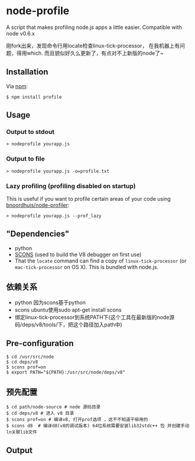 # node-profile

A script that makes profiling node.js apps a little easier.
Compatible with node v0.6.x

刚fork出来，发现命令行用locate检查linux-tick-processor， 在我机器上有问题，得用which.
而且貌似好久么更新了，有点对不上新版的node了~

## Installation

Via [npm](http://github.com/isaacs/npm):

    $ npm install profile

## Usage
### Output to stdout
`> nodeprofile yourapp.js`
### Output to file
`> nodeprofile yourapp.js -o=profile.txt`
### Lazy profiling (profiling disabled on startup)
This is useful if you want to profile certain areas of your code using [bnoordhuis/node-profiler](https://github.com/bnoordhuis/node-profiler):

`> nodeprofile yourapp.js --prof_lazy`

## "Dependencies"
* python
* [SCONS](http://www.scons.org/) (used to build the V8 debugger on first use) 
* That the `locate` command can find a copy of `linux-tick-processor` (or `mac-tick-processor` on OS X). This is bundled with node.js.

## 依赖关系
* python 因为scons基于python
* scons ubuntu使用sudo apt-get install scons
* 绑定linux-tick-processor到系统PATH下(这个工具在最新版的node源码/deps/v8/tools/下，把这个路径加入path中)

## Pre-configuration

    $ cd /usr/src/node
    $ cd deps/v8
    $ scons prof=on
    $ export PATH="${PATH}:/usr/src/node/deps/v8"
## 预先配置
    $ cd path/node-source # node 源码目录
    $ cd deps/v8 # 进入 v8 目录
    $ scons prof=on # 编译v8, 打开prof选项 ，这不不知道干嘛用的
    $ scons d8  # 编译d8(v8的调试版本) 64位系统需要安装lib32stdc++ 包 并创建手动ln关联lib文件

## Output

<img src="http://mape.me/nodeprofile.png" alt="">
